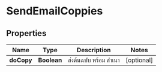 

# SendEmailCoppies

## Properties

Name | Type | Description | Notes
------------ | ------------- | ------------- | -------------
**doCopy** | **Boolean** | ส่งต้นฉบับ พร้อม สำเนา |  [optional]



